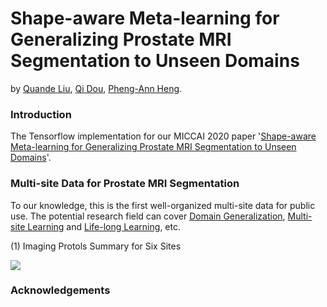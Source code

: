 # Shape-aware Meta-learning for Generalizing Prostate MRI Segmentation to Unseen Domains
by [Quande Liu](https://github.com/liuquande), [Qi Dou](http://www.cse.cuhk.edu.hk/~qdou/), [Pheng-Ann Heng](http://www.cse.cuhk.edu.hk/~pheng/). 

### Introduction

The Tensorflow implementation for our MICCAI 2020 paper '[Shape-aware Meta-learning for Generalizing Prostate MRI Segmentation to Unseen Domains](https://github.com/liuquande/SAML)'. 

### Multi-site Data for Prostate MRI Segmentation
To our knowledge, this is the first well-organized multi-site data for public use. The potential research field can cover [Domain Generalization](https://github.com/liuquande/SAML), [Multi-site Learning](https://arxiv.org/abs/2002.03366) and [Life-long Learning](https://arxiv.org/abs/1805.10170), etc.

(1) Imaging Protols Summary for Six Sites

![](./protocols.png)

### Acknowledgements
